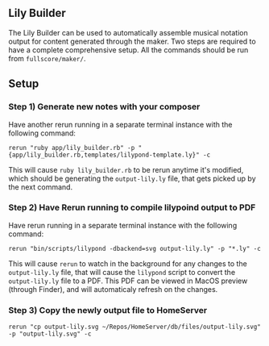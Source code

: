 ## Lily Builder

The Lily Builder can be used to automatically assemble musical notation output for content generated through the maker.  Two steps are required to have a complete comprehensive setup.  All the commands should be run from `fullscore/maker/`.

## Setup

### Step 1) Generate new notes with your composer

Have another rerun running in a separate terminal instance with the following command:

```
rerun "ruby app/lily_builder.rb" -p "{app/lily_builder.rb,templates/lilypond-template.ly}" -c
```

This will cause `ruby lily_builder.rb` to be rerun anytime it's modified, which should be generating the `output-lily.ly` file, that gets picked up by the next command.


### Step 2) Have Rerun running to compile lilypoind output to PDF

Have rerun running in a separate terminal instance with the following command:

```
rerun "bin/scripts/lilypond -dbackend=svg output-lily.ly" -p "*.ly" -c
```

This will cause `rerun` to watch in the background for any changes to the `output-lily.ly` file, that will cause the `lilypond` script to convert the `output-lily.ly` file to a PDF.  This PDF can be viewed in MacOS preview (through Finder), and will automaticaly refresh on the changes.

### Step 3) Copy the newly output file to HomeServer

```
rerun "cp output-lily.svg ~/Repos/HomeServer/db/files/output-lily.svg" -p "output-lily.svg" -c
```
